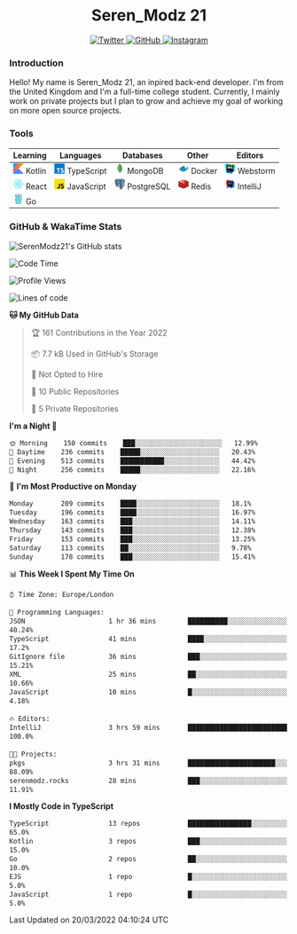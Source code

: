 <div align="center">
  <h1>Seren_Modz 21</h1>
  <a href="https://twitter.com/SerenModz21">
    <img alt="Twitter" src="https://img.shields.io/badge/twitter%20-%231DA1F2.svg?&style=for-the-badge&logo=Twitter&logoColor=white">
  </a>
  <a href="https://github.com/SerenModz21">
    <img alt="GitHub" src="https://img.shields.io/badge/github%20-%23121011.svg?&style=for-the-badge&logo=github&logoColor=white">
  </a>
  <a href="https://www.instagram.com/serenmodz21">
    <img alt="Instagram" src="https://img.shields.io/badge/instagram%20-%23E4405F.svg?&style=for-the-badge&logo=Instagram&logoColor=white">
  </a>
</div>

### Introduction

Hello! My name is Seren_Modz 21, an inpired back-end developer. I'm from the United Kingdom and I'm a full-time college student. Currently, I mainly work on private projects but I plan to grow and achieve my goal of working on more open source projects. 

### Tools

 **Learning**                                        | **Languages**                                               | **Databases**                                               | **Other**                                           | **Editors**                                                  
-----------------------------------------------------|-------------------------------------------------------------|-------------------------------------------------------------|-----------------------------------------------------|--------------------------------------------------------------
 <img width="19px" src="./assets/kotlin.svg"> Kotlin | <img width="19px" src="./assets/typescript.svg"> TypeScript | <img width="19px" src="./assets/mongodb.svg"> MongoDB       | <img width="19px" src="./assets/docker.svg"> Docker | <img width="19px" src="./assets/webstorm.svg"> Webstorm      
 <img width="19px" src="./assets/react.svg"> React   | <img width="19px" src="./assets/javascript.svg"> JavaScript | <img width="19px" src="./assets/postgresql.svg"> PostgreSQL | <img width="19px" src="./assets/redis.svg"> Redis   | <img width="19px" src="./assets/intellij-idea.svg"> IntelliJ
 <img width="19px" src="./assets/go.svg"> Go         |                                                             |                                                             |                                                     |                                                                                                               

### GitHub & WakaTime Stats

![SerenModz21's GitHub stats](https://github-readme-stats.vercel.app/api?username=SerenModz21&show_icons=true&theme=dark)

<!--START_SECTION:waka-->
![Code Time](http://img.shields.io/badge/Code%20Time-1%2C329%20hrs%2056%20mins-blue)

![Profile Views](http://img.shields.io/badge/Profile%20Views-114-blue)

![Lines of code](https://img.shields.io/badge/From%20Hello%20World%20I%27ve%20Written-7%20Thousand%20lines%20of%20code-blue)

**🐱 My GitHub Data** 

> 🏆 161 Contributions in the Year 2022
 > 
> 📦 7.7 kB Used in GitHub's Storage 
 > 
> 🚫 Not Opted to Hire
 > 
> 📜 10 Public Repositories 
 > 
> 🔑 5 Private Repositories  
 > 
**I'm a Night 🦉** 

```text
🌞 Morning    150 commits    ███░░░░░░░░░░░░░░░░░░░░░░   12.99% 
🌆 Daytime    236 commits    █████░░░░░░░░░░░░░░░░░░░░   20.43% 
🌃 Evening    513 commits    ███████████░░░░░░░░░░░░░░   44.42% 
🌙 Night      256 commits    █████░░░░░░░░░░░░░░░░░░░░   22.16%

```
📅 **I'm Most Productive on Monday** 

```text
Monday       209 commits    ████░░░░░░░░░░░░░░░░░░░░░   18.1% 
Tuesday      196 commits    ████░░░░░░░░░░░░░░░░░░░░░   16.97% 
Wednesday    163 commits    ███░░░░░░░░░░░░░░░░░░░░░░   14.11% 
Thursday     143 commits    ███░░░░░░░░░░░░░░░░░░░░░░   12.38% 
Friday       153 commits    ███░░░░░░░░░░░░░░░░░░░░░░   13.25% 
Saturday     113 commits    ██░░░░░░░░░░░░░░░░░░░░░░░   9.78% 
Sunday       178 commits    ███░░░░░░░░░░░░░░░░░░░░░░   15.41%

```


📊 **This Week I Spent My Time On** 

```text
⌚︎ Time Zone: Europe/London

💬 Programming Languages: 
JSON                     1 hr 36 mins        ██████████░░░░░░░░░░░░░░░   40.24% 
TypeScript               41 mins             ████░░░░░░░░░░░░░░░░░░░░░   17.2% 
GitIgnore file           36 mins             ███░░░░░░░░░░░░░░░░░░░░░░   15.21% 
XML                      25 mins             ██░░░░░░░░░░░░░░░░░░░░░░░   10.66% 
JavaScript               10 mins             █░░░░░░░░░░░░░░░░░░░░░░░░   4.18%

🔥 Editors: 
IntelliJ                 3 hrs 59 mins       █████████████████████████   100.0%

🐱‍💻 Projects: 
pkgs                     3 hrs 31 mins       ██████████████████████░░░   88.09% 
serenmodz.rocks          28 mins             ███░░░░░░░░░░░░░░░░░░░░░░   11.91%

```

**I Mostly Code in TypeScript** 

```text
TypeScript               13 repos            ████████████████░░░░░░░░░   65.0% 
Kotlin                   3 repos             ███░░░░░░░░░░░░░░░░░░░░░░   15.0% 
Go                       2 repos             ██░░░░░░░░░░░░░░░░░░░░░░░   10.0% 
EJS                      1 repo              █░░░░░░░░░░░░░░░░░░░░░░░░   5.0% 
JavaScript               1 repo              █░░░░░░░░░░░░░░░░░░░░░░░░   5.0%

```



 Last Updated on 20/03/2022 04:10:24 UTC
<!--END_SECTION:waka-->

